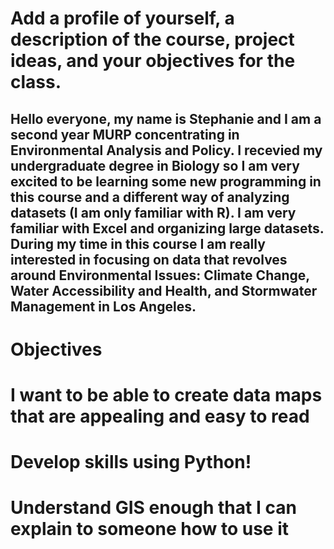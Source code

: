 # Add a profile of yourself, a description of the course, project ideas, and your objectives for the class.

## Hello everyone, my name is Stephanie and I am a second year MURP concentrating in Environmental Analysis and Policy. I recevied my undergraduate degree in Biology so I am very excited to be learning some new programming in this course and a different way of analyzing datasets (I am only familiar with R). I am very familiar with Excel and organizing large datasets. During my time in this course I am really interested in focusing on data that revolves around Environmental Issues: Climate Change, Water Accessibility and Health, and Stormwater Management in Los Angeles. 

# Objectives
# I want to be able to create data maps that are appealing and easy to read
# Develop skills using Python!
# Understand GIS enough that I can explain to someone how to use it
